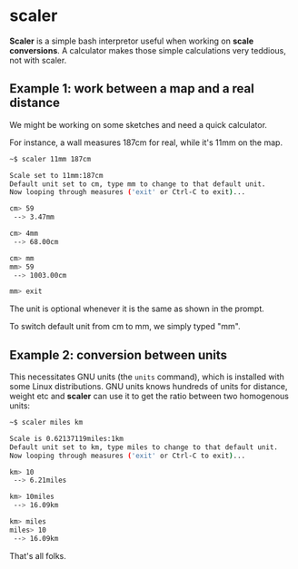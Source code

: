 # scaler
**Scaler** is a simple bash interpretor useful when working on **scale conversions**. A calculator makes those simple calculations very teddious, not with scaler.

## Example 1: work between a map and a real distance

We might be working on some sketches and need a quick calculator. 

For instance, a wall measures 187cm for real, while it's 11mm on the map.

```bash
~$ scaler 11mm 187cm

Scale set to 11mm:187cm
Default unit set to cm, type mm to change to that default unit.
Now looping through measures ('exit' or Ctrl-C to exit)...

cm> 59
 --> 3.47mm

cm> 4mm
 --> 68.00cm

cm> mm
mm> 59
 --> 1003.00cm

mm> exit
```

The unit is optional whenever it is the same as shown in the prompt. 

To switch default unit from cm to mm, we simply typed "mm".

## Example 2: conversion between units

This necessitates GNU units (the `units` command), which is installed with some Linux distributions. GNU units knows hundreds of units for distance, weight etc and **scaler** can use it to get the ratio between two homogenous units:

```bash
~$ scaler miles km

Scale is 0.62137119miles:1km
Default unit set to km, type miles to change to that default unit.
Now looping through measures ('exit' or Ctrl-C to exit)...

km> 10
 --> 6.21miles

km> 10miles
 --> 16.09km

km> miles
miles> 10
 --> 16.09km
```

That's all folks.
